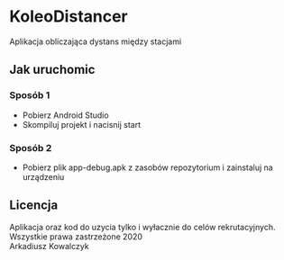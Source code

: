 # KoleoDistancer
Aplikacja obliczająca dystans między stacjami

## Jak uruchomic
### Sposób 1
- Pobierz Android Studio </br>
- Skompiluj projekt i nacisnij start </br>
### Sposób 2
- Pobierz plik app-debug.apk z zasobów repozytorium i zainstaluj na urządzeniu

## Licencja
Aplikacja oraz kod do uzycia tylko i wyłacznie do celów rekrutacyjnych. </br>
Wszystkie prawa zastrzeżone 2020 </br>
Arkadiusz Kowalczyk
